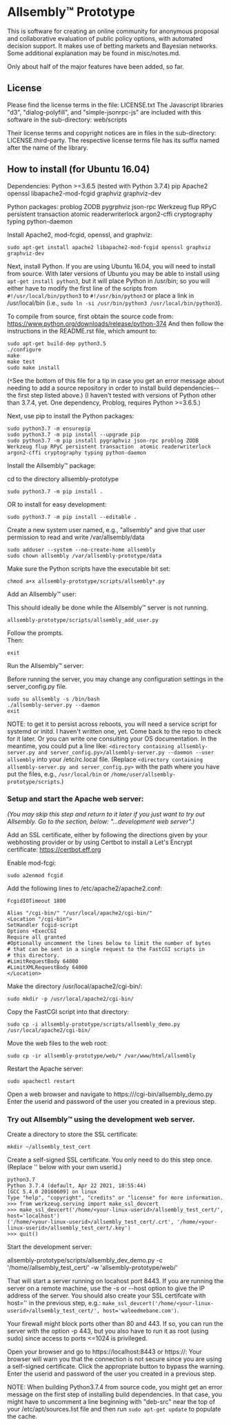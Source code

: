 Allsembly™ Prototype
====================

This is software for creating an online community for anonymous proposal and collaborative evaluation of public policy options, with automated decision support.
It makes use of betting markets and Bayesian networks.
Some additional explanation may be found in misc/notes.md.

Only about half of the major features have been added, so far.

## License

Please find the license terms in the file: LICENSE.txt
The Javascript libraries "d3", "dialog-polyfill", and "simple-jsonrpc-js"
are included with this software in the sub-directory:
web/scripts

Their license terms and copyright notices are in files in the sub-directory:
LICENSE.third-party.  The respective license terms file has its
suffix named after the name of the library.

How to install (for Ubuntu 16.04)
---------------------------------

Dependencies:
 Python >=3.6.5 (tested with Python 3.7.4)
 pip
 Apache2
 openssl
 libapache2-mod-fcgid
 graphviz
 graphviz-dev

 Python packages:
  problog
  ZODB
  pygrphviz
  json-rpc
  Werkzeug
  flup
  RPyC
  persistent
  transaction
  atomic
  readerwriterlock
  argon2-cffi
  cryptography
  typing
  python-daemon

Install Apache2, mod-fcgid, openssl, and graphviz:

`sudo apt-get install apache2 libapache2-mod-fcgid openssl graphviz graphviz-dev`

Next, install Python.  If you are using Ubuntu 16.04, you will need to 
install from source.  With later versions of Ubuntu you may be able
to install using `apt-get install python3`, but it will place Python
in /usr/bin; so you will either have to modify the first line of the
scripts from `#!/usr/local/bin/python3` to `#!/usr/bin/python3` or
place a link in /usr/local/bin (i.e., `sudo ln -si /usr/bin/python3 /usr/local/bin/python3`).

To compile from source, first obtain the source code from:
https://www.python.org/downloads/release/python-374
And then follow the instructions in the README.rst file, which amount to:

    sudo apt-get build-dep python3.5
    ./configure
    make
    make test
    sudo make install

(`*`See the bottom of this file for a tip in case you get an error message
about needing to add a source repository in order to install build
dependencies--the first step listed above.)
(I haven't tested with versions of Python other than 3.7.4, yet.
One dependency, Problog, requires Python >=3.6.5.)


Next, use pip to install the Python packages:

```
sudo python3.7 -m ensurepip
sudo python3.7 -m pip install --upgrade pip
sudo python3.7 -m pip install pygraphviz json-rpc problog ZODB Werkzeug flup RPyC persistent transaction  atomic readerwriterlock argon2-cffi cryptography typing python-daemon
```

Install the Allsembly™ package:

cd to the directory allsembly-prototype

```sudo python3.7 -m pip install .```

OR to install for easy development:

```sudo python3.7 -m pip install --editable .```

Create a new system user named, e.g., "allsembly"
  and give that user permission to read and write /var/allsembly/data

```
sudo adduser --system --no-create-home allsembly
sudo chown allsembly /var/allsembly-prototype/data
```

Make sure the Python scripts have the executable bit set:

```chmod a+x allsembly-prototype/scripts/allsembly*.py```

Add an Allsembly™ user:

This should ideally be done while the Allsembly™ server
  is not running.

```sudo su allsembly -s /bin/bash
allsembly-prototype/scripts/allsembly_add_user.py
```

Follow the prompts.<br />
Then:

```
exit
```

Run the Allsembly™ server:

Before running the server, you may change any configuration settings
  in the server_config.py file.
  
```cd allsembly-prototype/scripts
sudo su allsembly -s /bin/bash
./allsembly-server.py --daemon
exit
```

NOTE: to get it to persist across reboots, you will need a service script
for systemd or initd.  I haven't written one, yet.  Come back to the repo
to check for it later.  Or you can write one consulting your OS documentation.
In the meantime, you could put a line like:
`<directory containing allsembly-server.py and server_config.py>/allsembly-server.py --daemon --user allsembly` into your /etc/rc.local file.
(Replace `<directory containing allsembly-server.py and server_config.py>` with the path where you have put the files, e.g., `/usr/local/bin` or `/home/user/allsembly-prototype/scripts`.)


### Setup and start the Apache web server:

_(You may skip this step and return to it later if you just want to
try out Allsembly.  Go to the section, below: "...development web server".)_

Add an SSL certificate, either by following the directions given by
  your webhosting provider or by using Certbot to install a Let's Encrypt
  certificate: https://certbot.eff.org

Enable mod-fcgi:

```sudo a2enmod fcgid```

Add the following lines to /etc/apache2/apache2.conf:

```
FcgidIOTimeout 1800

Alias "/cgi-bin/" "/usr/local/apache2/cgi-bin/"
<Location "/cgi-bin">
SetHandler fcgid-script
Options +ExecCGI
Require all granted
#Optionally uncomment the lines below to limit the number of bytes
# that can be sent in a single request to the FastCGI scripts in 
# this directory.
#LimitRequestBody 64000
#LimitXMLRequestBody 64000
</Location>
```

Make the directory /usr/local/apache2/cgi-bin/:

```sudo mkdir -p /usr/local/apache2/cgi-bin/```

Copy the FastCGI script into that directory:

```sudo cp -i allsembly-prototype/scripts/allsembly_demo.py /usr/local/apache2/cgi-bin/```

Move the web files to the web root:

```sudo mkdir -p /var/www/html/allsembly
sudo cp -ir allsembly-prototype/web/* /var/www/html/allsembly
```

Restart the Apache server:

```sudo apachectl restart```

Open a web browser and navigate to https://<your-server-hostname>/cgi-bin/allsembly_demo.py
Enter the userid and password of the user you created in a previous step.


### Try out Allsembly™ using the development web server.
Create a directory to store the SSL certificate:

`mkdir ~/allsembly_test_cert`

Create a self-signed SSL certificate.  You only need to do this step once.
(Replace '<your-linux-userid>' below with your own userid.)

```
python3.7
Python 3.7.4 (default, Apr 22 2021, 18:55:44) 
[GCC 5.4.0 20160609] on linux
Type "help", "copyright", "credits" or "license" for more information.
>>> from werkzeug.serving import make_ssl_devcert
>>> make_ssl_devcert('/home/<your-linux-userid>/allsembly_test_cert/', host='localhost')
('/home/<your-linux-userid>/allsembly_test_cert/.crt', '/home/<your-linux-userid>/allsembly_test_cert/.key')
>>> quit()
```

Start the development server:

allsembly-prototype/scripts/allsembly_dev_demo.py -c '/home/<your-linux-userid>/allsembly_test_cert/' -w 'allsembly-prototype/web/'

That will start a server running on locahost port 8443.
If you are running the server on a remote machine, use the -s or --host option 
to give the IP address of the server.  You should also create your SSL 
certifcate with host='<your-server-hostname>' in the previous step, e.g.: 
`make_ssl_devcert('/home/<your-linux-userid>/allsembly_test_cert/', host='waleedmebane.com')`.

Your firewall might block ports other than 80 and 443.  If so, you can run the server with the option -p 443, but you also have to run it as root (using sudo) since access to ports <=1024 is privileged.

Open your browser and go to https://localhost:8443 or https://<your-server-hostname>:<your-server-port-number> 
Your browser will warn you that the connection is not secure since you are
using a self-signed certificate.  Click the appropriate button to bypass the
warning.
Enter the userid and password of the user you created in a previous step.


NOTE: When building Python3.7.4 from source code, you might get an error
message on the first step of installing build dependencies.
In that case, you might have to uncomment a line beginning with "deb-src"
near the top of your /etc/apt/sources.list file and then run 
`sudo apt-get update` to populate the cache.
